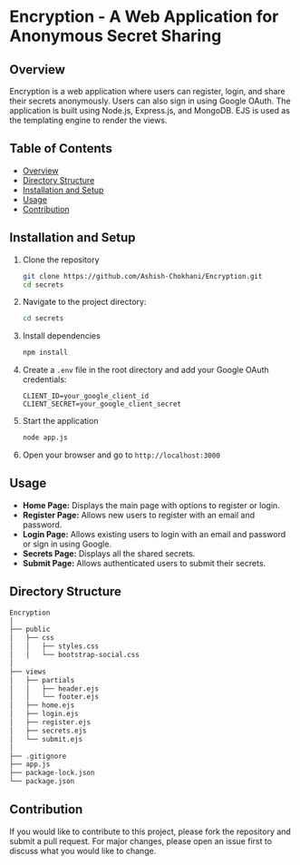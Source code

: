 # Encryption - A Web Application for Anonymous Secret Sharing

## Overview

Encryption is a web application where users can register, login, and share their secrets anonymously. Users can also sign in using Google OAuth. The application is built using Node.js, Express.js, and MongoDB. EJS is used as the templating engine to render the views.

## Table of Contents

- [Overview](#overview)
- [Directory Structure](#directory-structure)
- [Installation and Setup](#installation-and-setup)
- [Usage](#usage)
- [Contribution](#contribution)

## Installation and Setup

1. Clone the repository
    ```sh
    git clone https://github.com/Ashish-Chokhani/Encryption.git
    cd secrets
    ```
2. Navigate to the project directory:
    ```sh
    cd secrets
    ```

2. Install dependencies
    ```sh
    npm install
    ```

3. Create a `.env` file in the root directory and add your Google OAuth credentials:
    ```plaintext
    CLIENT_ID=your_google_client_id
    CLIENT_SECRET=your_google_client_secret
    ```

4. Start the application
    ```sh
    node app.js
    ```

5. Open your browser and go to `http://localhost:3000`

## Usage

- **Home Page:** Displays the main page with options to register or login.
- **Register Page:** Allows new users to register with an email and password.
- **Login Page:** Allows existing users to login with an email and password or sign in using Google.
- **Secrets Page:** Displays all the shared secrets.
- **Submit Page:** Allows authenticated users to submit their secrets.

## Directory Structure

```bash
Encryption
│
├── public
│   ├── css
│   │   ├── styles.css
│   │   └── bootstrap-social.css
│
├── views
│   ├── partials
│   │   ├── header.ejs
│   │   └── footer.ejs
│   ├── home.ejs
│   ├── login.ejs
│   ├── register.ejs
│   ├── secrets.ejs
│   └── submit.ejs
│
├── .gitignore
├── app.js
├── package-lock.json
└── package.json
```

## Contribution
If you would like to contribute to this project, please fork the repository and submit a pull request. For major changes, please open an issue first to discuss what you would like to change.
